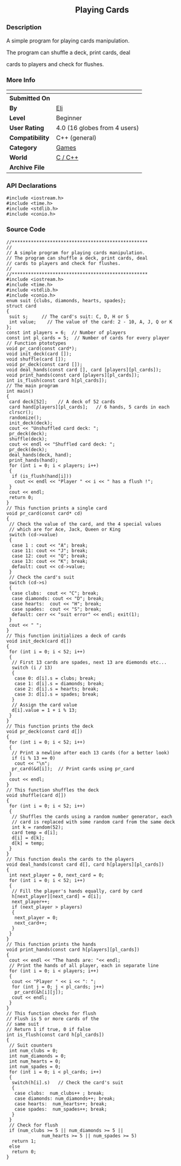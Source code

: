 ﻿<div align="center">

## Playing Cards


</div>

### Description

A simple program for playing cards manipulation.

The program can shuffle a deck, print cards, deal

cards to players and check for flushes.
 
### More Info
 


<span>             |<span>
---                |---
**Submitted On**   |
**By**             |[Eli](https://github.com/Planet-Source-Code/PSCIndex/blob/master/ByAuthor/eli.md)
**Level**          |Beginner
**User Rating**    |4.0 (16 globes from 4 users)
**Compatibility**  |C\+\+ \(general\)
**Category**       |[Games](https://github.com/Planet-Source-Code/PSCIndex/blob/master/ByCategory/games__3-13.md)
**World**          |[C / C\+\+](https://github.com/Planet-Source-Code/PSCIndex/blob/master/ByWorld/c-c.md)
**Archive File**   |[](https://github.com/Planet-Source-Code/eli-playing-cards__3-361/archive/master.zip)

### API Declarations

```
#include <iostream.h>
#include <time.h>
#include <stdlib.h>
#include <conio.h>
```


### Source Code

```
//**************************************************
//
// A simple program for playing cards manipulation.
// The program can shuffle a deck, print cards, deal
// cards to players and check for flushes.
//
//**************************************************
#include <iostream.h>
#include <time.h>
#include <stdlib.h>
#include <conio.h>
enum suit {clubs, diamonds, hearts, spades};
struct card
{
 suit s;     // The card's suit: C, D, H or S
 int value;    // The value of the card: 2 - 10, A, J, Q or K
};
const int players = 6;  // Number of players
const int pl_cards = 5;  // Number of cards for every player
// Function ptototypes
void pr_card(const card*);
void init_deck(card []);
void shuffle(card []);
void pr_deck(const card []);
void deal_hands(const card [], card [players][pl_cards]);
void print_hands(const card [players][pl_cards]);
int is_flush(const card h[pl_cards]);
// The main program
int main()
{
 card deck[52];    // A deck of 52 cards
 card hand[players][pl_cards];   // 6 hands, 5 cards in each
 clrscr();
 randomize();
 init_deck(deck);
 cout << "Unshuffled card deck: ";
 pr_deck(deck);
 shuffle(deck);
 cout << endl << "Shuffled card deck: ";
 pr_deck(deck);
 deal_hands(deck, hand);
 print_hands(hand);
 for (int i = 0; i < players; i++)
 {
  if (is_flush(hand[i]))
   cout << endl << "Player " << i << " has a flush !";
 }
 cout << endl;
 return 0;
}
// This function prints a single card
void pr_card(const card* cd)
{
 // Check the value of the card, and the 4 special values
 // which are for Ace, Jack, Queen or King
 switch (cd->value)
 {
  case 1 : cout << "A"; break;
  case 11: cout << "J"; break;
  case 12: cout << "Q"; break;
  case 13: cout << "K"; break;
  default: cout << cd->value;
 }
 // Check the card's suit
 switch (cd->s)
 {
  case clubs:  cout << "C"; break;
  case diamonds: cout << "D"; break;
  case hearts:  cout << "H"; break;
  case spades:  cout << "S"; break;
  default: cerr << "suit error" << endl; exit(1);
 }
 cout << " ";
}
// This function initializes a deck of cards
void init_deck(card d[])
{
 for (int i = 0; i < 52; i++)
 {
  // First 13 cards are spades, next 13 are diemonds etc...
  switch (i / 13)
  {
   case 0: d[i].s = clubs; break;
   case 1: d[i].s = diamonds; break;
   case 2: d[i].s = hearts; break;
   case 3: d[i].s = spades; break;
  }
  // Assign the card value
  d[i].value = 1 + i % 13;
 }
}
// This function prints the deck
void pr_deck(const card d[])
{
 for (int i = 0; i < 52; i++)
 {
  // Print a newline after each 13 cards (for a better look)
  if (i % 13 == 0)
   cout << "\n";
  pr_card(&d[i]);  // Print cards using pr_card
 }
 cout << endl;
}
// This function shuffles the deck
void shuffle(card d[])
{
 for (int i = 0; i < 52; i++)
 {
  // Shuffles the cards using a random number generator, each
  // card is replaced with some random card from the same deck
  int k = random(52);
  card temp = d[i];
  d[i] = d[k];
  d[k] = temp;
 }
}
// This function deals the cards to the players
void deal_hands(const card d[], card h[players][pl_cards])
{
 int next_player = 0, next_card = 0;
 for (int i = 0; i < 52; i++)
 {
  // Fill the player's hands equally, card by card
  h[next_player][next_card] = d[i];
  next_player++;
  if (next_player > players)
  {
   next_player = 0;
   next_card++;
  }
 }
}
// This function prints the hands
void print_hands(const card h[players][pl_cards])
{
 cout << endl << "The hands are: "<< endl;
 // Print the hands of all player, each in separate line
 for (int i = 0; i < players; i++)
 {
  cout << "Player " << i << ": ";
  for (int j = 0; j < pl_cards; j++)
   pr_card(&h[i][j]);
  cout << endl;
 }
}
// This function checks for flush
// Flush is 5 or more cards of the
// same suit
// Return 1 if true, 0 if false
int is_flush(const card h[pl_cards])
{
 // Suit counters
 int num_clubs = 0;
 int num_diamonds = 0;
 int num_hearts = 0;
 int num_spades = 0;
 for (int i = 0; i < pl_cards; i++)
 {
  switch(h[i].s)   // Check the card's suit
  {
   case clubs:  num_clubs++ ; break;
   case diamonds: num_diamonds++; break;
   case hearts:  num_hearts++; break;
   case spades:  num_spades++; break;
  }
 }
 // Check for flush
 if (num_clubs >= 5 || num_diamonds >= 5 ||
			 num_hearts >= 5 || num_spades >= 5)
  return 1;
 else
  return 0;
}
```

